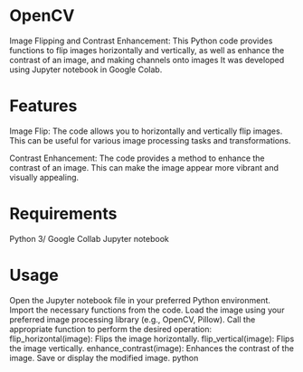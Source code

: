 # OpenCV
Image Flipping and Contrast Enhancement:
This Python code provides functions to flip images horizontally and vertically, as well as enhance the contrast of an image, and making channels onto images It was developed using Jupyter notebook in Google Colab.

# Features
Image Flip: The code allows you to horizontally and vertically flip images. This can be useful for various image processing tasks and transformations.

Contrast Enhancement: The code provides a method to enhance the contrast of an image. This can make the image appear more vibrant and visually appealing.

# Requirements
Python 3/ Google Collab
Jupyter notebook
# Usage
Open the Jupyter notebook file in your preferred Python environment.
Import the necessary functions from the code.
Load the image using your preferred image processing library (e.g., OpenCV, Pillow).
Call the appropriate function to perform the desired operation:
flip_horizontal(image): Flips the image horizontally.
flip_vertical(image): Flips the image vertically.
enhance_contrast(image): Enhances the contrast of the image.
Save or display the modified image.
python

